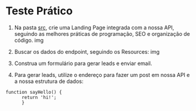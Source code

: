 # Teste Prático

1. Na pasta [src](/src/), crie uma Landing Page integrada com a nossa API, seguindo as melhores práticas de programação, SEO e organização de código.
img

2. Buscar os dados do endpoint, seguindo os Resources:
img

3. Construa um formulário para gerar leads e enviar email.

4. Para gerar leads, utilize o endereço para fazer um post em nossa API e a nossa estrutura de dados:

````
function sayHello() {
      return 'hi!';
      }
`````
